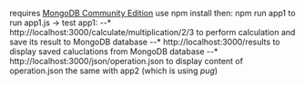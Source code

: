 requires [MongoDB Community Edition](https://docs.mongodb.com/manual/administration/install-community/)
use npm install
then:
npm run app1 to run app1.js -> test app1: 
--* http://localhost:3000/calculate/multiplication/2/3 to perform calculation and save its result to MongoDB database
--* http://localhost:3000/results to display saved caluclations from MongoDB database
--* http://localhost:3000/json/operation.json to display content of operation.json
the same with app2 (which is using *pug*)